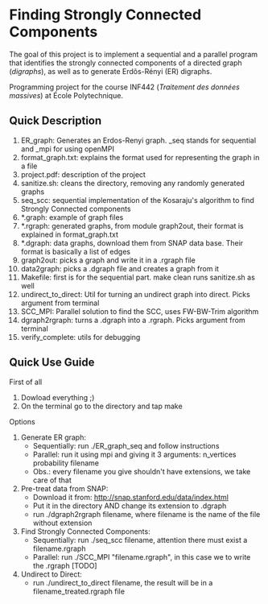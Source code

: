 # Finding Strongly Connected Components

The goal of this project is to implement a sequential and a parallel program that identifies the strongly connected components of a directed graph (*digraphs*), as well as to generate Erdõs-Rényi (ER) digraphs.

Programming project for the course INF442 (*Traitement des données massives*) at École Polytechnique.


## Quick Description
  1. ER_graph: Generates an Erdos-Renyi graph. \_seq stands for sequential and \_mpi for using openMPI 
  2. format_graph.txt: explains the format used for representing the graph in a file
  3. project.pdf: description of the project
  4. sanitize.sh: cleans the directory, removing any randomly generated graphs
  5. seq_scc: sequential implementation of the Kosaraju's algorithm to find Strongly Connected components
  6. \*.graph: example of graph files
  7. \*.rgraph: generated graphs, from module graph2out, their format is explained in format_graph.txt
  8. \*.dgraph: data graphs, download them from SNAP data base. Their format is basically a list of edges
  9. graph2out: picks a graph and write it in a .rgraph file
  10. data2graph: picks a .dgraph file and creates a graph from it
  12. Makefile: first is for the sequential part. make clean runs sanitize.sh as well
  13. undirect_to_direct: Util for turning an undirect graph into direct. Picks argument from terminal
  14. SCC_MPI: Parallel solution to find the SCC, uses FW-BW-Trim algorithm
  15. dgraph2rgraph: turns a .dgraph into a .rgraph. Picks argument from terminal
  16. verify_complete: utils for debugging
  
## Quick Use Guide
  First of all
  1. Dowload everything ;)
  2. On the terminal go to the directory and tap make
  
  Options
  1. Generate ER graph:
      * Sequentially: run ./ER_graph_seq and follow instructions
      * Parallel: run it using mpi and giving it 3 arguments: n_vertices probability filename
      * Obs.: every filename you give shouldn't have extensions, we take care of that
  2. Pre-treat data from SNAP:
      * Download it from: http://snap.stanford.edu/data/index.html
      * Put it in the directory AND change its extension to .dgraph
      * run ./dgraph2rgraph filename, where filename is the name of the file without extension
  3. Find Strongly Connected Components:
      * Sequentially: run ./seq_scc filename, attention there must exist a filename.rgraph
      * Parallel: run ./SCC_MPI "filename.rgraph", in this case we to write the .rgraph [TODO]
  4. Undirect to Direct:
      * run ./undirect_to_direct filename, the result will be in a filename_treated.rgraph file
    
